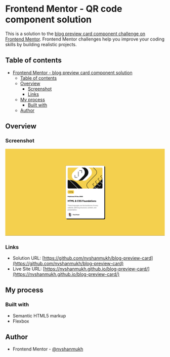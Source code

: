 # Frontend Mentor - QR code component solution

This is a solution to the [blog preview card component challenge on Frontend Mentor](https://www.frontendmentor.io/challenges/blog-preview-card-ckPaj01IcS). Frontend Mentor challenges help you improve your coding skills by building realistic projects. 

## Table of contents

- [Frontend Mentor - blog preview card component solution](#frontend-mentor---blog-preview-card-component-solution)
  - [Table of contents](#table-of-contents)
  - [Overview](#overview)
    - [Screenshot](#screenshot)
    - [Links](#links)
  - [My process](#my-process)
    - [Built with](#built-with)
  - [Author](#author)


## Overview

### Screenshot

![](./assets/images/Screenshot.png)


### Links

- Solution URL: [https://github.com/nvshanmukh/blog-preview-card](https://github.com/nvshanmukh/blog-preview-card)
- Live Site URL: [https://nvshanmukh.github.io/blog-preview-card/](https://nvshanmukh.github.io/blog-preview-card/)

## My process

### Built with

- Semantic HTML5 markup
- Flexbox

## Author

- Frontend Mentor - [@nvshanmukh](https://www.frontendmentor.io/profile/nvshanmukh)
